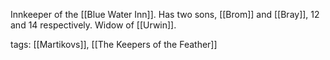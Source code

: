  Innkeeper of the [[Blue Water Inn]]. Has two sons, [[Brom]] and [[Bray]], 12 and 14 respectively. Widow of [[Urwin]].
 
 tags: [[Martikovs]], [[The Keepers of the Feather]]